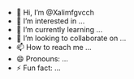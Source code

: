 - 👋 Hi, I’m @Xalimfgvcch
- 👀 I’m interested in ...
- 🌱 I’m currently learning ...
- 💞️ I’m looking to collaborate on ...
- 📫 How to reach me ...
- 😄 Pronouns: ...
- ⚡ Fun fact: ...

<!---
Xalimfgvcch/Xalimfgvcch is a ✨ special ✨ repository because its `README.md` (this file) appears on your GitHub profile.
You can click the Preview link to take a look at your changes.
--->
